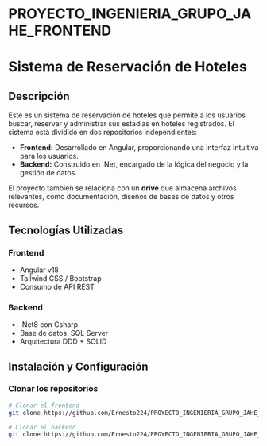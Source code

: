 # PROYECTO_INGENIERIA_GRUPO_JAHE_FRONTEND
# Sistema de Reservación de Hoteles

## Descripción
Este es un sistema de reservación de hoteles que permite a los usuarios buscar, reservar y administrar sus estadías en hoteles registrados. El sistema está dividido en dos repositorios independientes:

- **Frontend:** Desarrollado en Angular, proporcionando una interfaz intuitiva para los usuarios.
- **Backend:** Construido en .Net, encargado de la lógica del negocio y la gestión de datos.

El proyecto también se relaciona con un **drive** que almacena archivos relevantes, como documentación, diseños de bases de datos y otros recursos.

## Tecnologías Utilizadas

### Frontend
- Angular v18
- Tailwind CSS / Bootstrap
- Consumo de API REST

### Backend
- .Net8 con Csharp
- Base de datos: SQL Server
- Arquitectura DDD + SOLID

## Instalación y Configuración
### Clonar los repositorios
```bash
# Clonar el frontend
git clone https://github.com/Ernesto224/PROYECTO_INGENIERIA_GRUPO_JAHE_FRONTEND.git

# Clonar el backend
git clone https://github.com/Ernesto224/PROYECTO_INGENIERIA_GRUPO_JAHE_BACKEND.git
```

